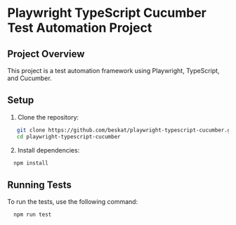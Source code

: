 # Playwright TypeScript Cucumber Test Automation Project

## Project Overview

This project is a test automation framework using Playwright, TypeScript, and Cucumber.

## Setup

1. Clone the repository:

```bash
   git clone https://github.com/beskat/playwright-typescript-cucumber.git
   cd playwright-typescript-cucumber
   ```

2. Install dependencies:

 ```bash
   npm install
   ```

## Running Tests

To run the tests, use the following command:

 ```bash
   npm run test
   ```